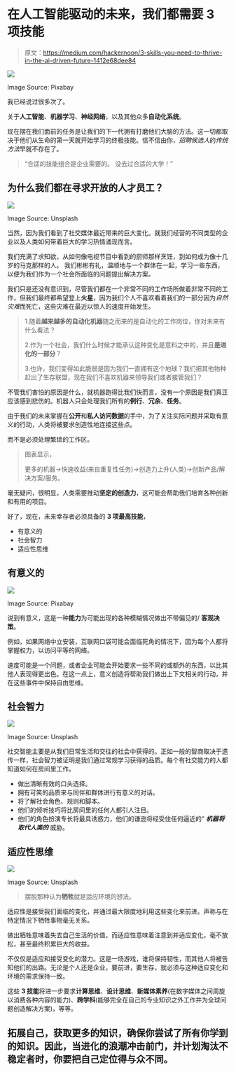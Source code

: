 # 在人工智能驱动的未来，我们都需要 3 项技能

> 原文：<https://medium.com/hackernoon/3-skills-you-need-to-thrive-in-the-ai-driven-future-1412e68dee84>

![](img/377987fd0f2bd2280b15cd93b8bca7cb.png)

Image Source: Pixabay

我已经说过很多次了。

关于**人工智能**、**机器学习**、**神经网络**，以及其他众多**自动化系统**。

现在摆在我们面前的任务是让我们的下一代拥有打磨他们大脑的方法。这一切都取决于他们从生命的第一天就开始学习的终极技能。信不信由你，*招聘候选人*的*传统方法*早就不存在了。

> “合适的技能组合是企业需要的。
> 没去过合适的大学！”

## 为什么我们都在寻求开放的人才员工？

![](img/22636262f50064b94efff8fa33432edc.png)

Image Source: Unsplash

当然，因为我们看到了社交媒体最近带来的巨大变化。就我们经营的不同类型的企业以及人类如何带着巨大的学习热情涌现而言。

我们充满了求知欲，从如何像电视节目中看到的厨师那样烹饪，到如何成为像十几岁的马克那样的人。 我们彬彬有礼，温顺地与一个群体在一起，学习一些东西，以便为我们作为一个社会所面临的问题提出解决方案。

我们只是还没有意识到，尽管我们都在一个非常不同的工作场所做着非常不同的工作，但我们最终都希望登上**火星**，因为我们个人不喜欢看着我们的一部分因为*自然* *灾难*而死亡，这些灾难在最近以惊人的速度开始发生。

> 1.随着**越来越多的自动化机器**随之而来的是自动化的工作岗位，你对未来有什么看法？
> 
> 2.作为一个社会，我们什么时候才能承认这种变化是意料之中的，并且**是进化的一部分**？
> 
> 3.也许，我们变得如此脆弱是因为我们一直拥有这个地球？我们把其他物种赶出了生存联盟，现在我们不喜欢机器来领导我们或者接管我们？

不管我们害怕的原因是什么，就机器跑得比我们快而言，没有一个原因是我们真正应该感到悲伤的。机器人只会处理我们所有的**例行**、**冗余**、**任务**。

由于我们的未来掌握在**公开**和**私人访问数据**的手中，为了关注实际问题并采取有意义的行动，人类将被要求创造性地连接这些点。

而不是必须处理繁琐的工作区。

> 图表显示，
> 
> 更多的机器→快速收益(来自重复性任务)→创造力上升(人类)→创新产品/解决方案/服务。

毫无疑问，很明显，人类需要推动**坚定的创造力**，这可能会帮助我们培育各种创新和有用的项目。

好了，现在，未来幸存者必须具备的 **3 项最高技能**，

*   有意义的
*   社会智力
*   适应性思维

## 有意义的

![](img/342dc459aa1f6362993325b27eeabf03.png)

Image Source: Pixabay

说到有意义，这是一种**能力**为可能出现的各种模糊情况做出不带偏见的/ **客观决策**。

例如，如果网络中立安装，互联网口袋可能会面临死角的情况下，因为每个人都将掌握权力，以访问平等的网络。

速度可能是一个问题，或者企业可能会开始要求一些不同的或额外的东西，以比其他人表现得更出色。在这一点上，意义创造将帮助我们做出上下文相关的行动，并在这些事件中保持自由思维。

## 社会智力

![](img/50e42413e0ac10a46e0f47dd395809f9.png)

Image Source: Unsplash

社交智能主要是从我们日常生活和交往的社会中获得的。正如一般的智商取决于遗传一样，社会智力被证明是我们通过常规学习获得的品质。每个有社交能力的人都知道如何在房间里工作。

*   做出清晰有效的口头选择。
*   拥有可笑的品质来与同伴和群体进行有意义的对话。
*   将了解社会角色、规则和脚本。
*   他们的倾听技巧将比房间里的任何人都引人注目。
*   他们的角色扮演专长将最具诱惑力，他们的谦逊将经受住任何逼近的“ ***机器将取代人类的*** 威胁。

## 适应性思维

![](img/37f4e8432a8bc12b41e7722192c46806.png)

Image Source: Unsplash

> 摆脱那种认为**牺牲**就是适应环境的想法。

适应性是接受我们面临的变化，并通过最大限度地利用这些变化来前进。声称与在特定情况下牺牲事物毫无关系。

做出牺牲意味着失去自己生活的价值，而适应性意味着注意到并适应变化，毫不放松，甚至最终积累巨大的收益。

不仅仅是适应和接受变化的潜力。这是一场游戏，谁将保持韧性，而其他人将被告知他们的出路。无论是个人还是企业，要前进，要生存，就必须与这种适应变化和环境的需求保持一致。

这些 **3 技能**将进一步要求**计算思维**、**设计思维**、**新媒体素养**(在数字媒体之间周旋以消费各种内容的能力)、**跨学科**(能够完全在自己的专业知识之外工作并为全球问题创造解决方案)，等等。

## 拓展自己，获取更多的知识，确保你尝试了所有你学到的知识。因此，当进化的浪潮冲击前门，并计划淘汰不稳定者时，你要把自己定位得与众不同。